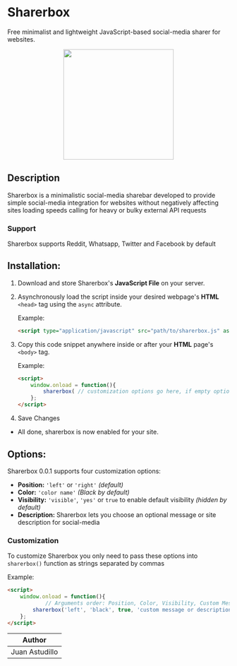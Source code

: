 # Sharerbox

Free minimalist and lightweight JavaScript-based social-media sharer for websites.

<p align="center"><img height="250" src="https://pbs.twimg.com/media/EZpSKM3XgAEjWtD.jpg"></p>

## Description

Sharerbox is a minimalistic social-media sharebar developed to provide simple social-media integration for websites without negatively affecting sites loading speeds calling for heavy or bulky external API requests

### Support

Sharerbox supports Reddit, Whatsapp, Twitter and Facebook by default

## Installation:

1. Download and store Sharerbox's **JavaScript File** on your server.
2. Asynchronously load the script inside your desired webpage's **HTML** `<head>` tag using the `async` attribute.

	Example:
	```html
	<script type="application/javascript" src="path/to/sharerbox.js" async></script>
	```

3. Copy this code snippet anywhere inside or after your **HTML** page's ```<body>``` tag.

	Example:
	```html
	<script>
		window.onload = function(){
			sharerbox( // customization options go here, if empty options are set to default);
		};
	</script>
	```
4. Save Changes
* All done, sharerbox is now enabled for your site.

## Options:

Sharerbox 0.0.1 supports four customization options:

* **Position:** `'left'` or `'right'` _(default)_
* **Color:** `'color name'` _(Black by default)_
* **Visibility:** `'visible'`, `'yes'` or `true` to enable default visibility _(hidden by default)_
* **Description:** Sharerbox lets you choose an optional message or site description for social-media

### Customization

To customize Sharerbox you only need to pass these options into `sharerbox()` function as strings separated by commas

Example:
```html
<script>
	window.onload = function(){
			// Arguments order: Position, Color, Visibility, Custom Message
		sharerbox('left', 'black', true, 'custom message or description goes here (optional)');
	};
</script>
```


|Author        |
|--------------|
|Juan Astudillo|
